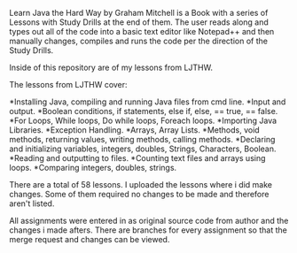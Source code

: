 
Learn Java the Hard Way by Graham Mitchell is a Book with  a series of Lessons with Study Drills at the end of them. The user reads along and types out all of the code into a basic text editor like Notepad++ and then manually changes, compiles and runs the code per the direction of the Study Drills. 

Inside of this repository are of my lessons from LJTHW. 

The lessons from LJTHW cover:

*Installing Java, compiling and running Java files from cmd line. 
*Input and output.
*Boolean conditions, if statements, else if, else, == true, == false. 
*For Loops, While loops, Do while loops, Foreach loops. 
*Importing Java Libraries.
*Exception Handling.
*Arrays, Array Lists. 
*Methods, void methods, returning values, writing methods, calling methods. 
*Declaring and initializing variables, integers, doubles, Strings, Characters, Boolean. 
*Reading and outputting to files. 
*Counting text files and arrays using loops. 
*Comparing integers, doubles, strings. 

 There are a total of 58 lessons. I uploaded the lessons where i did make changes. Some of them required no changes to be
 made and therefore aren't listed. 

All assignments were entered in as original source code from author and the changes i made afters. There are branches for every assignment so that the merge request and changes can be viewed. 

